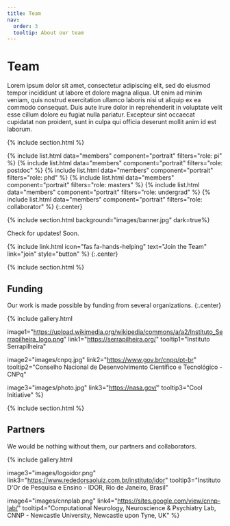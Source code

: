 ```yaml
---
title: Team
nav:
  order: 3
  tooltip: About our team
---
```


# <i class="fas fa-users"></i>Team

Lorem ipsum dolor sit amet, consectetur adipiscing elit, sed do eiusmod tempor incididunt ut labore et dolore magna aliqua.
Ut enim ad minim veniam, quis nostrud exercitation ullamco laboris nisi ut aliquip ex ea commodo consequat.
Duis aute irure dolor in reprehenderit in voluptate velit esse cillum dolore eu fugiat nulla pariatur.
Excepteur sint occaecat cupidatat non proident, sunt in culpa qui officia deserunt mollit anim id est laborum.

{% include section.html %}

{%
  include list.html
  data="members"
  component="portrait"
  filters="role: pi"
%}
{%
  include list.html
  data="members"
  component="portrait"
  filters="role: postdoc"
%}
{%
  include list.html
  data="members"
  component="portrait"
  filters="role: phd"
%}
{%
  include list.html
  data="members"
  component="portrait"
  filters="role: masters"
%}
{%
  include list.html
  data="members"
  component="portrait"
  filters="role: undergrad"
%}
{%
  include list.html
  data="members"
  component="portrait"
  filters="role: collaborator"
%}
{:.center}

{% include section.html background="images/banner.jpg" dark=true%}

Check for updates! Soon.

{%
  include link.html
  icon="fas fa-hands-helping"
  text="Join the Team"
  link="join"
  style="button"
%}
{:.center}

{% include section.html %}

## Funding

Our work is made possible by funding from several organizations.
{:.center}

{%
  include gallery.html

  image1="https://upload.wikimedia.org/wikipedia/commons/a/a2/Instituto_Serrapilheira_logo.png"
  link1="https://serrapilheira.org/"
  tooltip1="Instituto Serrapilheira"

  image2="images/cnpq.jpg"
  link2="https://www.gov.br/cnpq/pt-br"
  tooltip2="Conselho Nacional de Desenvolvimento Científico e Tecnológico - CNPq"

  image3="images/photo.jpg"
  link3="https://nasa.gov/"
  tooltip3="Cool Initiative"
%}


{% include section.html %}

## Partners
We would be nothing without them, our partners and collaborators.

{%
  include gallery.html
  
  image3="images/logoidor.png"
  link3="https://www.rededorsaoluiz.com.br/instituto/idor"
  tooltip3="Instituto D'Or de Pesquisa e Ensino - IDOR, Rio de Janeiro, Brasil"
  
  image4="images/cnnplab.png"
  link4="https://sites.google.com/view/cnnp-lab/"
  tooltip4="Computational Neurology, Neuroscience & Psychiatry Lab, CNNP - Newcastle University, Newcastle upon Tyne, UK"
%}

